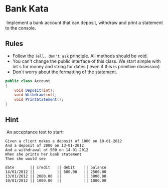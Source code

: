 ﻿# Bank Kata
​
Implement a bank account that can deposit, withdraw and print a statement to the console.
​
## Rules 
- Follow the `Tell, don't ask` principle. All methods should be void.
- You can't change the public interface of this class. We start simple with int´s for money and string for dates ( even if this is primitive obsession)
- Don´t worry about the formatting of the statement.
​
```csharp
public class Account
{
    void Deposit(int);
    void Withdraw(int);
    void PrintStatement();
}
```
## Hint 
​
An acceptance test to start:
​
```
Given a client makes a deposit of 1000 on 10-01-2012
And a deposit of 2000 on 13-01-2012
And a withdrawal of 500 on 14-01-2012
When she prints her bank statement
Then she would see
​
date       || credit   || debit    || balance  
14/01/2012 ||          || 500.00   || 2500.00   
13/01/2012 || 2000.00  ||          || 3000.00  
10/01/2012 || 1000.00  ||          || 1000.00 